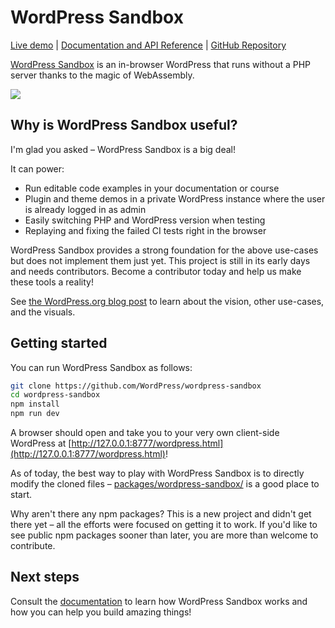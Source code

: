 # WordPress Sandbox

[Live demo](https://wasm.wordpress.net/wordpress.html) | [Documentation and API Reference](https://wordpresswasm.readthedocs.io/en/latest/) | [GitHub Repository](https://github.com/WordPress/wordpress-sandbox)

[WordPress Sandbox](https://github.com/WordPress/wordpress-sandbox) is an in-browser WordPress that runs without a PHP server thanks to the magic of WebAssembly.

![](https://raw.githubusercontent.com/wordpress/wordpress-sandbox/trunk/demo.gif)

## Why is WordPress Sandbox useful?

I'm glad you asked – WordPress Sandbox is a big deal!

It can power:

-   Run editable code examples in your documentation or course
-   Plugin and theme demos in a private WordPress instance where the user is already logged in as admin
-   Easily switching PHP and WordPress version when testing
-   Replaying and fixing the failed CI tests right in the browser

WordPress Sandbox provides a strong foundation for the above use-cases but does not implement them just yet. This project is still in its early days and needs contributors. Become a contributor today and help us make these tools a reality!

See
[the WordPress.org blog post](https://make.wordpress.org/core/2022/09/23/client-side-webassembly-wordpress-with-no-server/) to learn about the vision, other use-cases, and the visuals.

## Getting started

You can run WordPress Sandbox as follows:

```bash
git clone https://github.com/WordPress/wordpress-sandbox
cd wordpress-sandbox
npm install
npm run dev
```

A browser should open and take you to your very own client-side WordPress at [http://127.0.0.1:8777/wordpress.html](http://127.0.0.1:8777/wordpress.html)!

As of today, the best way to play with WordPress Sandbox is to directly modify the cloned files – [packages/wordpress-sandbox/](./packages/wordpress-sandbox) is a good place to start.

Why aren't there any npm packages? This is a new project and didn't get there yet – all the efforts were focused on getting it to work. If you'd like to see public npm packages sooner than later, you are more than welcome to contribute.

## Next steps

Consult the [documentation](https://github.com/WordPress/wordpress-sandbox/tree/trunk/docs) to learn how WordPress Sandbox works and how you can help you build amazing things!
